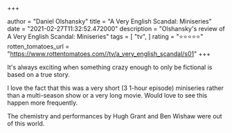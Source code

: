 +++

author = "Daniel Olshansky"
title = "A Very English Scandal: Miniseries"
date = "2021-02-27T11:32:52.472000"
description = "Olshansky's review of A Very English Scandal: Miniseries"
tags = [
    "tv",
]
rating = "⭐⭐⭐⭐⭐"
rotten_tomatoes_url = "https://www.rottentomatoes.com//tv/a_very_english_scandal/s01"
+++

It's always exciting when something crazy enough to only be fictional is based on a true story.

I love the fact that this was a very short (3 1-hour episode) miniseries rather than a multi-season show or a very long movie. Would love to see this happen more frequently.

The chemistry and performances by Hugh Grant and Ben Wishaw were out of this world.

